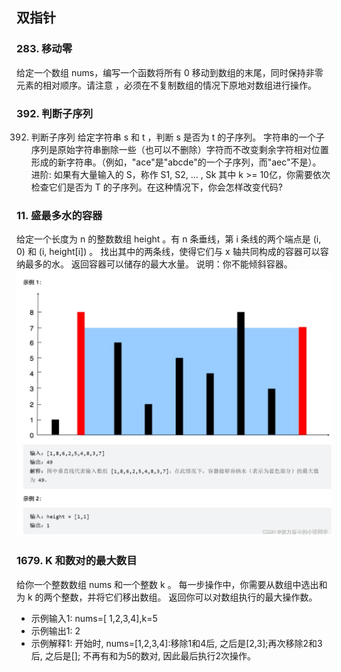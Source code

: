 ## 双指针
### 283. 移动零
给定一个数组 nums，编写一个函数将所有 0 移动到数组的末尾，同时保持非零元素的相对顺序。请注意 ，必须在不复制数组的情况下原地对数组进行操作。
### 392. 判断子序列
392. 判断子序列
给定字符串 s 和 t ，判断 s 是否为 t 的子序列。
字符串的一个子序列是原始字符串删除一些（也可以不删除）字符而不改变剩余字符相对位置形成的新字符串。（例如，"ace"是"abcde"的一个子序列，而"aec"不是）。
进阶: 
如果有大量输入的 S，称作 S1, S2, ... , Sk 其中 k >= 10亿，你需要依次检查它们是否为 T 的子序列。在这种情况下，你会怎样改变代码?
### 11. 盛最多水的容器
给定一个长度为 n 的整数数组 height 。有 n 条垂线，第 i 条线的两个端点是 (i, 0) 和 (i, height[i]) 。
找出其中的两条线，使得它们与 x 轴共同构成的容器可以容纳最多的水。
返回容器可以储存的最大水量。
说明：你不能倾斜容器。
![Alt text](../pic/2double_poiner/image.png)

### 1679. K 和数对的最大数目
给你一个整数数组 nums 和一个整数 k 。
每一步操作中，你需要从数组中选出和为 k 的两个整数，并将它们移出数组。
返回你可以对数组执行的最大操作数。
- 示例输入1: nums=[ 1,2,3,4],k=5
- 示例输出1: 2
- 示例解释1: 开始时, nums=[1,2,3,4]:移除1和4后, 之后是[2,3];再次移除2和3后, 之后是[];
不再有和为5的数对, 因此最后执行2次操作。